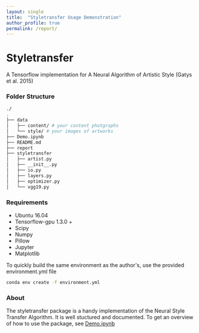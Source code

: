 ```yaml
---
layout: single
title:  "Styletransfer Usage Demonstration"
author_profile: true
permalink: /report/
---
```


# Styletransfer
A Tensorflow implementation for A Neural Algorithm of Artistic Style (Gatys et al. 2015)

### Folder Structure
```bash
./
.
├── data
│   ├── content/ # your content photgraphs
│   └── style/ # your images of artworks
├── Demo.ipynb
├── README.md
├── report
├── styletransfer
│   ├── artist.py
│   ├── __init__.py
│   ├── io.py
│   ├── layers.py
│   ├── optimizer.py
│   └── vgg19.py
```

### Requirements
* Ubuntu 16.04
* Tensorflow-gpu 1.3.0 +
* Scipy 
* Numpy
* Pillow
* Jupyter
* Matplotlib

To quickly build the same environment as the author's, use the provided environment.yml file
```bash
conda env create -f environment.yml

```

### About
The styletransfer package is a handy implementation of the Neural Style Transfer Algorithm. It is well stuctured and documented. To get an overview of how to use the package, see [Demo.ipynb](./Demo.ipynb)
